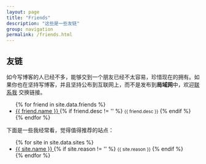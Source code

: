 ```yaml
---
layout: page
title: "Friends"
description: "这些是一些友链"
group: navigation
permalink: /friends.html
---
```


<h2 id="friends" itemprop="about">友链</h2>

如今写博客的人已经不多，能够交到一个朋友已经不太容易，珍惜现在的拥有。如果你也在坚持写博客，并且坚持公布到互联网上，而不是发布到**局域网**中，欢迎[联系我](about) 交换链接。<br/>

<ul>
{% for friend in site.data.friends %}
  <li>
    <a href="{{ friend.url }}">
      {{ friend.name }}
    </a>
    {% if friend.desc != '' %}
	  <small>{{ friend.desc }}</small>
	{% endif %}
  </li>
{% endfor %}
</ul>

下面是一些我经常看，觉得值得推荐的站点：<br/>

<ul>
{% for site in site.data.sites %}
  <li>
    <a href="{{ site.url }}">
      {{ site.name }}
    </a>
    {% if site.reason != '' %}
	  <small>{{ site.reason }}</small>
	{% endif %}
  </li>
{% endfor %}
</ul>
